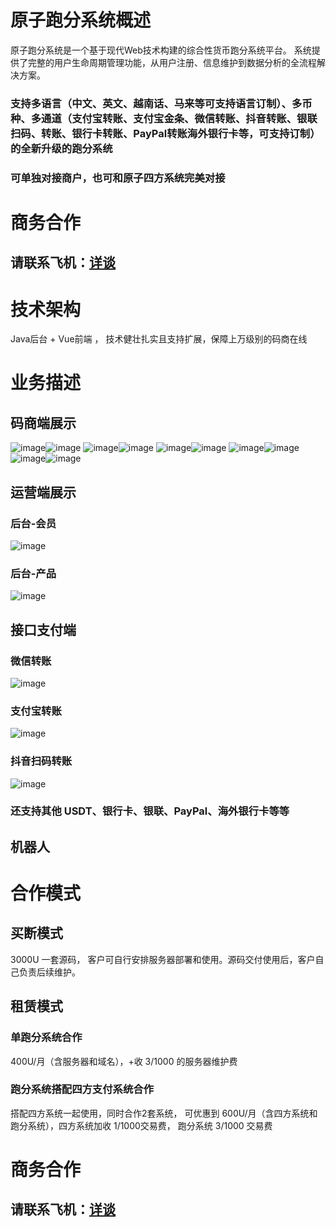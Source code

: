 # 原子跑分系统概述
原子跑分系统是一个基于现代Web技术构建的综合性货币跑分系统平台。
系统提供了完整的用户生命周期管理功能，从用户注册、信息维护到数据分析的全流程解决方案。
### 支持多语言（中文、英文、越南话、马来等可支持语言订制）、多币种、多通道（支付宝转账、支付宝金条、微信转账、抖音转账、银联扫码、转账、银行卡转账、PayPal转账海外银行卡等，可支持订制）的全新升级的跑分系统
### 可单独对接商户，也可和原子四方系统完美对接

# 商务合作
## 请联系飞机：<a href="https://t.me/AXPay06" target="_blank">详谈</a>

# 技术架构
Java后台 + Vue前端 ， 技术健壮扎实且支持扩展，保障上万级别的码商在线

# 业务描述
## 码商端展示
![image](https://raw.githubusercontent.com/sexyCs258369/paofen/refs/heads/main/%E9%A6%96%E9%A1%B5.png)![image](https://raw.githubusercontent.com/sexyCs258369/paofen/refs/heads/main/%E4%BA%A7%E5%93%81%E5%88%97%E8%A1%A8.png)
![image](https://github.com/sexyCs258369/paofen/blob/main/%E5%A4%9A%E8%AF%AD%E8%A8%80%E6%94%AF%E6%8C%81.png?raw=true)![image](https://raw.githubusercontent.com/sexyCs258369/paofen/refs/heads/main/%E8%AE%A2%E5%8D%95%E5%88%97%E8%A1%A8.png)
![image](https://raw.githubusercontent.com/sexyCs258369/paofen/refs/heads/main/%E7%A0%81%E5%95%86%E4%B8%8A%E4%BC%A0.png)![image](https://raw.githubusercontent.com/sexyCs258369/paofen/refs/heads/main/%E6%8B%89%E5%8F%96%E6%96%B0%E4%BA%BA.png)
![image](https://raw.githubusercontent.com/sexyCs258369/paofen/refs/heads/main/%E8%AE%A2%E5%8D%95%E6%95%B0%E6%8D%AE%E5%88%86%E6%9E%90.png)![image](https://raw.githubusercontent.com/sexyCs258369/paofen/refs/heads/main/%E8%AE%A2%E5%8D%95%E6%95%B0%E6%8D%AE%E5%88%86%E6%9E%902.png)
![image](https://github.com/sexyCs258369/paofen/blob/main/%E7%94%A8%E6%88%B7%E6%95%B0%E6%8D%AE%E5%88%86%E6%9E%90.png?raw=true)![image](https://raw.githubusercontent.com/sexyCs258369/paofen/refs/heads/main/%E8%B4%A6%E6%88%B7%E8%AE%BE%E7%BD%AE.png)

## 运营端展示
### 后台-会员
![image](https://raw.githubusercontent.com/sexyCs258369/paofen/refs/heads/main/%E5%90%8E%E5%8F%B0-%E4%BC%9A%E5%91%98.png)
### 后台-产品
![image](https://raw.githubusercontent.com/sexyCs258369/paofen/refs/heads/main/%E5%90%8E%E5%8F%B0-%E4%BA%A7%E5%93%81.png)

## 接口支付端
### 微信转账
![image](https://raw.githubusercontent.com/sexyCs258369/paofen/refs/heads/main/%E5%BE%AE%E4%BF%A1%E8%BD%AC%E8%B4%A6.jpg)
### 支付宝转账
![image](https://raw.githubusercontent.com/sexyCs258369/paofen/refs/heads/main/%E6%94%AF%E4%BB%98%E5%AE%9D%E8%BD%AC%E8%B4%A6.jpg)
### 抖音扫码转账
![image](https://raw.githubusercontent.com/sexyCs258369/paofen/refs/heads/main/%E6%8A%96%E9%9F%B3%E8%BD%AC%E8%B4%A6.jpg)
### 还支持其他 USDT、银行卡、银联、PayPal、海外银行卡等等


## 机器人


# 合作模式
## 买断模式
3000U 一套源码， 客户可自行安排服务器部署和使用。源码交付使用后，客户自己负责后续维护。

## 租赁模式
### 单跑分系统合作
400U/月（含服务器和域名），+收 3/1000 的服务器维护费
### 跑分系统搭配四方支付系统合作
搭配四方系统一起使用，同时合作2套系统， 可优惠到 600U/月（含四方系统和跑分系统），四方系统加收 1/1000交易费， 跑分系统 3/1000 交易费 

# 商务合作
## 请联系飞机：<a href="https://t.me/AXPay06" target="_blank">详谈</a>
